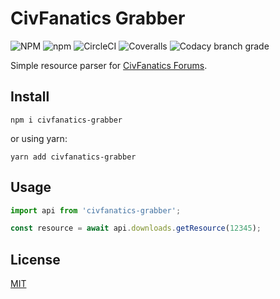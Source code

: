 # CivFanatics Grabber

![NPM](https://img.shields.io/npm/l/civfanatics-grabber)
![npm](https://img.shields.io/npm/v/civfanatics-grabber)
![CircleCI](https://img.shields.io/circleci/build/github/pereslavtsev/civfanatics-grabber/master)
![Coveralls](https://img.shields.io/coveralls/github/pereslavtsev/civfanatics-grabber)
![Codacy branch grade](https://img.shields.io/codacy/grade/ab07b3eddb5d4e058cf37cbb4ead919c/master)

Simple resource parser for [CivFanatics Forums](https://forums.civfanatics.com/).

## Install
```shell
npm i civfanatics-grabber
```
or using yarn:
```shell
yarn add civfanatics-grabber
```
## Usage

```typescript
import api from 'civfanatics-grabber';

const resource = await api.downloads.getResource(12345);
```

## License
[MIT](https://choosealicense.com/licenses/mit/)
